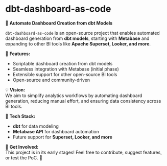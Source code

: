 # **dbt-dashboard-as-code**  
🚀 **Automate Dashboard Creation from dbt Models**  

`dbt-dashboard-as-code` is an open-source project that enables automated dashboard generation from **dbt models**, starting with **Metabase** and expanding to other BI tools like **Apache Superset, Looker, and more**.  

🔹 **Features:**  
- Scriptable dashboard creation from dbt models  
- Seamless integration with Metabase (initial phase)  
- Extensible support for other open-source BI tools  
- Open-source and community-driven  

💡 **Vision:**  
We aim to simplify analytics workflows by automating dashboard generation, reducing manual effort, and ensuring data consistency across BI tools.  

🔧 **Tech Stack:**  
- **dbt** for data modeling  
- **Metabase API** for dashboard automation  
- Future support for **Superset, Looker, and more**  

📌 **Get Involved:**  
This project is in its early stages! Feel free to contribute, suggest features, or test the PoC. 🚀  
